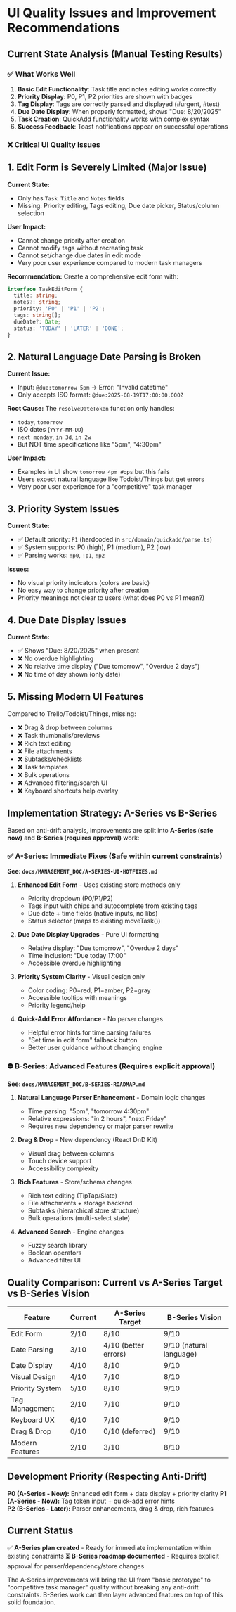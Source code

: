 # UI Quality Issues and Improvement Recommendations

## Current State Analysis (Manual Testing Results)

### ✅ What Works Well
1. **Basic Edit Functionality**: Task title and notes editing works correctly
2. **Priority Display**: P0, P1, P2 priorities are shown with badges
3. **Tag Display**: Tags are correctly parsed and displayed (#urgent, #test)
4. **Due Date Display**: When properly formatted, shows "Due: 8/20/2025"
5. **Task Creation**: QuickAdd functionality works with complex syntax
6. **Success Feedback**: Toast notifications appear on successful operations

### ❌ Critical UI Quality Issues

## 1. Edit Form is Severely Limited (Major Issue)

**Current State:**
- Only has `Task Title` and `Notes` fields
- Missing: Priority editing, Tags editing, Due date picker, Status/column selection

**User Impact:**
- Cannot change priority after creation
- Cannot modify tags without recreating task
- Cannot set/change due dates in edit mode
- Very poor user experience compared to modern task managers

**Recommendation:**
Create a comprehensive edit form with:
```typescript
interface TaskEditForm {
  title: string;
  notes?: string;
  priority: 'P0' | 'P1' | 'P2';
  tags: string[];
  dueDate?: Date;
  status: 'TODAY' | 'LATER' | 'DONE';
}
```

## 2. Natural Language Date Parsing is Broken

**Current Issue:**
- Input: `@due:tomorrow 5pm` → Error: "Invalid datetime"
- Only accepts ISO format: `@due:2025-08-19T17:00:00.000Z`

**Root Cause:**
The `resolveDateToken` function only handles:
- `today`, `tomorrow`
- ISO dates (`YYYY-MM-DD`)
- `next monday`, `in 3d`, `in 2w`
- But NOT time specifications like "5pm", "4:30pm"

**User Impact:**
- Examples in UI show `tomorrow 4pm #ops` but this fails
- Users expect natural language like Todoist/Things but get errors
- Very poor user experience for a "competitive" task manager

## 3. Priority System Issues

**Current State:**
- ✅ Default priority: `P1` (hardcoded in `src/domain/quickadd/parse.ts`)
- ✅ System supports: P0 (high), P1 (medium), P2 (low)
- ✅ Parsing works: `!p0`, `!p1`, `!p2`

**Issues:**
- No visual priority indicators (colors are basic)
- No easy way to change priority after creation
- Priority meanings not clear to users (what does P0 vs P1 mean?)

## 4. Due Date Display Issues

**Current State:**
- ✅ Shows "Due: 8/20/2025" when present
- ❌ No overdue highlighting
- ❌ No relative time display ("Due tomorrow", "Overdue 2 days")
- ❌ No time of day shown (only date)

## 5. Missing Modern UI Features

Compared to Trello/Todoist/Things, missing:
- ❌ Drag & drop between columns
- ❌ Task thumbnails/previews
- ❌ Rich text editing
- ❌ File attachments
- ❌ Subtasks/checklists
- ❌ Task templates
- ❌ Bulk operations
- ❌ Advanced filtering/search UI
- ❌ Keyboard shortcuts help overlay

## Implementation Strategy: A-Series vs B-Series

Based on anti-drift analysis, improvements are split into **A-Series (safe now)** and **B-Series (requires approval)** work:

### ✅ A-Series: Immediate Fixes (Safe within current constraints)

**See: `docs/MANAGEMENT_DOC/A-SERIES-UI-HOTFIXES.md`**

1. **Enhanced Edit Form** - Uses existing store methods only
   - Priority dropdown (P0/P1/P2) 
   - Tags input with chips and autocomplete from existing tags
   - Due date + time fields (native inputs, no libs)
   - Status selector (maps to existing moveTask())

2. **Due Date Display Upgrades** - Pure UI formatting
   - Relative display: "Due tomorrow", "Overdue 2 days"
   - Time inclusion: "Due today 17:00" 
   - Accessible overdue highlighting

3. **Priority System Clarity** - Visual design only
   - Color coding: P0=red, P1=amber, P2=gray
   - Accessible tooltips with meanings
   - Priority legend/help

4. **Quick-Add Error Affordance** - No parser changes
   - Helpful error hints for time parsing failures
   - "Set time in edit form" fallback button
   - Better user guidance without changing engine

### ⛔ B-Series: Advanced Features (Requires explicit approval)

**See: `docs/MANAGEMENT_DOC/B-SERIES-ROADMAP.md`**

1. **Natural Language Parser Enhancement** - Domain logic changes
   - Time parsing: "5pm", "tomorrow 4:30pm"
   - Relative expressions: "in 2 hours", "next Friday"
   - Requires new dependency or major parser rewrite

2. **Drag & Drop** - New dependency (React DnD Kit)
   - Visual drag between columns
   - Touch device support
   - Accessibility complexity

3. **Rich Features** - Store/schema changes
   - Rich text editing (TipTap/Slate)
   - File attachments + storage backend
   - Subtasks (hierarchical store structure)
   - Bulk operations (multi-select state)

4. **Advanced Search** - Engine changes
   - Fuzzy search library
   - Boolean operators
   - Advanced filter UI

## Quality Comparison: Current vs A-Series Target vs B-Series Vision

| Feature | Current | A-Series Target | B-Series Vision |
|---------|---------|----------------|-----------------|
| Edit Form | 2/10 | 8/10 | 9/10 |
| Date Parsing | 3/10 | 4/10 (better errors) | 9/10 (natural language) |
| Date Display | 4/10 | 8/10 | 9/10 |
| Visual Design | 4/10 | 7/10 | 8/10 |
| Priority System | 5/10 | 8/10 | 9/10 |
| Tag Management | 2/10 | 7/10 | 9/10 |
| Keyboard UX | 6/10 | 7/10 | 9/10 |
| Drag & Drop | 0/10 | 0/10 (deferred) | 9/10 |
| Modern Features | 2/10 | 3/10 | 8/10 |

## Development Priority (Respecting Anti-Drift)

**P0 (A-Series - Now):** Enhanced edit form + date display + priority clarity
**P1 (A-Series - Now):** Tag token input + quick-add error hints  
**P2 (B-Series - Later):** Parser enhancements, drag & drop, rich features

## Current Status

✅ **A-Series plan created** - Ready for immediate implementation within existing constraints
⏳ **B-Series roadmap documented** - Requires explicit approval for parser/dependency/store changes

The A-Series improvements will bring the UI from "basic prototype" to "competitive task manager" quality without breaking any anti-drift constraints. B-Series work can then layer advanced features on top of this solid foundation.
